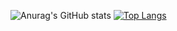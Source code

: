 ![Anurag's GitHub stats](https://github-readme-stats.vercel.app/api?username=TheVerux&count_private=true)
[![Top Langs](https://github-readme-stats.vercel.app/api/top-langs/?username=TheVerux&langs_count=8)](https://github.com/anuraghazra/github-readme-stats)

